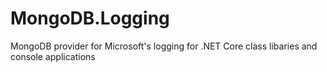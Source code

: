 # MongoDB.Logging
MongoDB provider for Microsoft's logging for .NET Core class libaries and console applications
